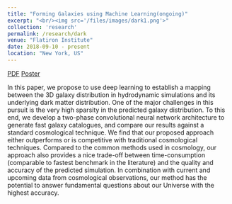 ```yaml
---
title: "Forming Galaxies using Machine Learning(ongoing)"
excerpt: "<br/><img src='/files/images/dark1.png'>"
collection: 'research'
permalink: /research/dark
venue: "Flatiron Institute"
date: 2018-09-10 - present
location: "New York, US"
---
```



[PDF](https://arxiv.org/abs/1902.05965)
[Poster](http://yueqiusun.github.io/files/1006_poster.pdf)


In this paper, we propose to use deep learning to establish a mapping between the 3D galaxy distribution in hydrodynamic simulations and its underlying dark matter distribution. One of the major challenges in this pursuit is the very high sparsity in the predicted galaxy distribution. To this end, we develop a two-phase convolutional neural network architecture to generate fast galaxy catalogues, and compare our results against a standard cosmological technique. We find that our proposed approach either outperforms or is competitive with traditional cosmological techniques. Compared to the common methods used in cosmology, our approach also provides a nice trade-off between time-consumption (comparable to fastest benchmark in the literature) and the quality and accuracy of the predicted simulation. In combination with current and upcoming data from cosmological observations, our method has the potential to answer fundamental questions about our Universe with the highest accuracy.




